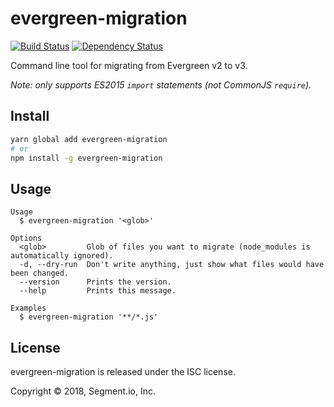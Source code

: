 # evergreen-migration

[![Build Status](https://travis-ci.org/segmentio/evergreen-migration.svg?branch=master)](https://travis-ci.org/segmentio/evergreen-migration)
[![Dependency Status](https://david-dm.org/segmentio/evergreen-migration/status.svg)](https://david-dm.org/segmentio/evergreen-migration)

Command line tool for migrating from Evergreen v2 to v3.

_Note: only supports ES2015 `import` statements (not CommonJS `require`)._

## Install

```sh
yarn global add evergreen-migration
# or
npm install -g evergreen-migration
```

## Usage

```
Usage
  $ evergreen-migration '<glob>'

Options
  <glob>         Glob of files you want to migrate (node_modules is automatically ignored).
  -d, --dry-run  Don't write anything, just show what files would have been changed.
  --version      Prints the version.
  --help         Prints this message.

Examples
  $ evergreen-migration '**/*.js'
```

## License

evergreen-migration is released under the ISC license.

Copyright © 2018, Segment.io, Inc.

